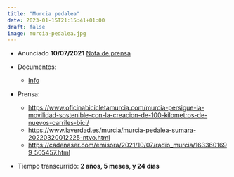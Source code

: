 ```yaml
---
title: "Murcia pedalea"
date: 2023-01-15T21:15:41+01:00
draft: false
image: murcia-pedalea.jpg
---
```


- Anunciado **10/07/2021** [Nota de prensa](https://centromedios.murcia.es/PUBLICO/NotaPrensa/Default.aspx?pIdPagina=25&pIdNoticia=61057#ad-image-0)
- Documentos:
    - [Info](https://www.oficinabicicletamurcia.com/wp-content/uploads/2021/10/OK_Presentacion_MurciaPedalea_AytodeMurcia.pdf)
- Prensa:
    - https://www.oficinabicicletamurcia.com/murcia-persigue-la-movilidad-sostenible-con-la-creacion-de-100-kilometros-de-nuevos-carriles-bici/
    - https://www.laverdad.es/murcia/murcia-pedalea-sumara-20220320012225-ntvo.html
    - https://cadenaser.com/emisora/2021/10/07/radio_murcia/1633601699_505457.html

- Tiempo transcurrido: **2 años, 5 meses, y 24 días**